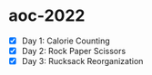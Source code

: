 # aoc-2022



* [x] Day 1: Calorie Counting
* [x] Day 2: Rock Paper Scissors
* [x] Day 3: Rucksack Reorganization